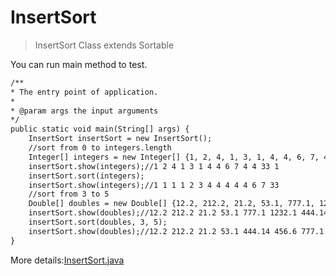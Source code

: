 # InsertSort


> InsertSort Class extends Sortable

You can run main method to test.

```html
/**
* The entry point of application.
*
* @param args the input arguments
*/
public static void main(String[] args) {
    InsertSort insertSort = new InsertSort();
    //sort from 0 to integers.length
    Integer[] integers = new Integer[] {1, 2, 4, 1, 3, 1, 4, 4, 6, 7, 4, 4, 33, 1};
    insertSort.show(integers);//1 2 4 1 3 1 4 4 6 7 4 4 33 1
    insertSort.sort(integers);
    insertSort.show(integers);//1 1 1 1 2 3 4 4 4 4 4 6 7 33
    //sort from 3 to 5
    Double[] doubles = new Double[] {12.2, 212.2, 21.2, 53.1, 777.1, 1232.1, 444.14, 456.6};
    insertSort.show(doubles);//12.2 212.2 21.2 53.1 777.1 1232.1 444.14 456.6
    insertSort.sort(doubles, 3, 5);
    insertSort.show(doubles);//12.2 212.2 21.2 53.1 444.14 456.6 777.1 1232.1
}
```

More details:[InsertSort.java](InsertSort.java)